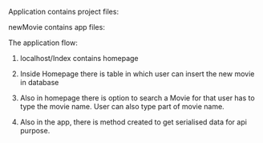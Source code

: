 Application contains project files:

newMovie contains app files:

The application flow:

1) localhost/Index contains homepage

2) Inside Homepage there is table in which user can insert the new movie in database

3) Also in homepage there is option to search a Movie for that user has to type the movie name. User can also type part of movie name.

4) Also in the app, there is method created to get serialised data for api purpose.
